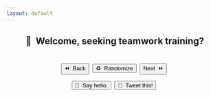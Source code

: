 ```yaml
---
layout: default
---
```

<meta name="twitter:card" content="summary" />
<meta name="twitter:site" content="{{ page.title }}" />
<meta name="twitter:title" content="{{ page.title }}" />
<meta name="twitter:image" content="{{ page.title_image }}" />

<script src="https://ajax.googleapis.com/ajax/libs/jquery/3.5.1/jquery.min.js"></script>
<script src="js/random_quote.js"></script>

<center>
<h2>🧠&nbsp;&nbsp;Welcome, seeking teamwork training?</h2>
<h4 id = "id_subtitle"> </h4>
<p style="margin-bottom:18px;"></p>


<div class="card">
<h1 id = "id_emoji"/>
<h2 id = "id_title"/>
<h4 id = "id_text"/>
<h5 id = "id_topic"/>
</div>

<p style="margin:28px;"></p>

<div class="quest">
<h4 id = "id_quest_text" style="margin-bottom:0px;"/>
</div>

<p style="margin:22px;"></p>

<button type = "button" id = "button_previous">⏪&nbsp;&nbsp;Back</button>&nbsp;
<button type = "button" id = "button">♻️&nbsp;&nbsp;Randomize</button>&nbsp;
<button type = "button" id = "button_next">Next&nbsp;&nbsp;⏩</button>&nbsp;

<p style="margin:10px;"></p>

<button type = "button" id = "button_hello">👋&nbsp;&nbsp;Say hello.</button>&nbsp;
<button type = "button" id = "button_tweet">🦆&nbsp;&nbsp;Tweet this!</button>&nbsp;
</center>
